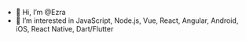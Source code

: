 - 👋 Hi, I’m @Ezra
- 👀 I’m interested in JavaScript, Node.js, Vue, React, Angular, Android, iOS, React Native, Dart/Flutter

<!---
XuShunyi/XuShunyi is a ✨ special ✨ repository because its `README.md` (this file) appears on your GitHub profile.
You can click the Preview link to take a look at your changes.
--->
